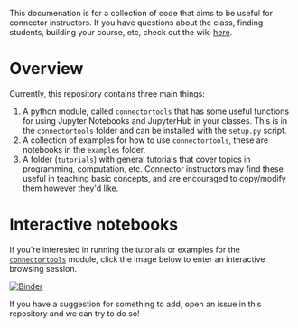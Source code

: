 This documenation is for a collection of code that aims to be useful for connector instructors. If you have questions about the class, finding students, building your course, etc, check out the wiki [here](https://github.com/data-8/connector-instructors/wiki).

# Overview

Currently, this repository contains three main things:

1. A python module, called `connectortools` that has some useful functions for using Jupyter Notebooks and JupyterHub in your classes. This is in the `connectortools` folder and can be installed with the `setup.py` script.
2. A collection of examples for how to use `connectortools`, these are notebooks in the `examples` folder. 
3. A folder (`tutorials`) with general tutorials that cover topics in programming, computation, etc. Connector instructors may find these useful in teaching basic concepts, and are encouraged to copy/modify them however they'd like.

# Interactive notebooks
If you're interested in running the tutorials or examples for the [`connectortools`](https://github.com/data-8/connector-instructors) module, click the image below to enter an interactive browsing session.

[![Binder](http://mybinder.org/badge.svg)](http://mybinder.org:/repo/data-8/connector-instructors)

If you have a suggestion for something to add, open an issue in this repository and we can try to do so!